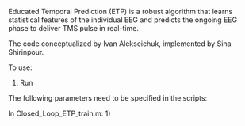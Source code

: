 Educated Temporal Prediction (ETP) is a robust algorithm that learns statistical features of the individual EEG and predicts the ongoing EEG phase to deliver TMS pulse in real-time.

The code conceptualized by Ivan Alekseichuk, implemented by Sina Shirinpour.

To use:
1) Run

The following parameters need to be specified in the scripts:

In Closed_Loop_ETP_train.m:
1)
